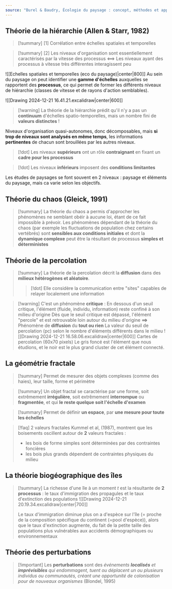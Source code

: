 ```yaml
---
source: "Burel & Baudry, Écologie du paysage : concept, méthodes et applications (2nde édition)"
---
```


## Théorie de la hiérarchie (Allen & Starr, 1982)

>[!summary] [1] Corrélation entre échelles spatiales et temporelles

>[!summary] [2] Les niveaux d'organisation sont essentiellement caractérisés par la vitesse des processus <==> Les niveaux ayant des processus à vitesse très différentes interagissent peu 

![[Echelles spatiales et temporelles (eco du paysage)|center|800]]
Au sein du paysage on peut identifier une **gamme d'échelles** auxquelles se rapportent des **processus**, ce qui permet de former les différents niveaux de hiérarchie (classes de vitesse et de rayons d'action semblables).

![[Drawing 2024-12-21 16.41.21.excalidraw|center|600]]
>[!warning] La théorie de la hiérarchie prédit qu'il n'y a pas un **continuum** d'échelles spatio-temporelles, mais un nombre fini de **valeurs distinctes** !

Niveaux d'organisation quasi-autonomes, donc décomposables, mais **si trop de niveaux sont analysés en même temps**, les informations **pertinentes** de chacun sont brouillées par les autres niveaux.

>[!dot] Les niveaux **supérieurs** ont un rôle **contraignant** en fixant un **cadre pour les processus**

>[!dot] Les niveaux **inférieurs** imposent des **conditions limitantes**

Les études de paysages se font souvent en 2 niveaux : paysage et éléments du paysage, mais ca varie selon les objectifs.

## Théorie du chaos (Gleick, 1991)

>[!summary] La théorie du chaos a permis d'approcher les phénomènes ne semblant obéir à aucune loi, étant de ce fait impossible à prévoir. Les phénomènes dépendant de la théorie du chaos (par exemple les fluctuations de population chez certains vertébrés) sont **sensibles aux conditions initiales** et dont la **dynamique complexe** peut être la résultant de processus **simples et déterministes** 

## Théorie de la percolation 

>[!summary] La théorie de la percolation décrit la **diffusion** dans des **milieux hétérogènes et aléatoire**.
>>[!dot] Elle considère la communication entre "sites" capables de relayer localement une information

>[!warning] C'est un phénomène **critique** :
>En dessous d'un seuil critique, l'élément (fluide, individu, information) reste confiné à son milieu d'origine
>Dès que le seuil critique est dépassé, l'élément "percole" et est retrouvable loin autour du milieu d'origine
>**==>** Phénomène de **diffusion** du **tout ou rien**
>La valeur du seuil de percolation (pc) selon le nombre d'éléments différents dans le milieu
>![[Drawing 2024-12-21 16.58.06.excalidraw|center|600]] Cartes de percolation (60x70 pixels)
>Le gris foncé est l'élément que nous étudions, et le noir est le plus grand cluster de cet élément connecté.


## La géométrie fractale 

>[!summary] Permet de mesurer des objets complexes (comme des haies), leur taille, forme et périmètre

>[!summary] Un objet fractal se caractérise par une forme, soit extrêmement **irrégulière**, soit extrêmement **interrompue** ou **fragmentée**, et qui **le reste quelque soit l'échelle d'examen**

>[!summary] Permet de définir **un espace**, par **une mesure pour toute les échelles**

> [!faq] 2 valeurs fractales
> Kummel et al, (1987), montrent que les boisements oscillent autour de **2** valeurs fractales : 
> - les bois de forme simples sont déterminées par des contraintes foncières
> - les bois plus grands dépendent de contraintes physiques du milieu


## La théorie biogéographique des îles

>[!summary] La richesse d'une île à un moment *t* est la résultante de **2 processus** : le taux d'immigration des propagules et le taux d'extinction des populations
>![[Drawing 2024-12-21 20.19.34.excalidraw|center|700]]
>
>Le taux d'immigration diminue plus on a d'espèce sur l'île (= proche de la composition spécifique du continent (=pool d'espèce)), alors que le taux d'extinction augmente, du fait de la petite taille des populations plus vulnérables aux accidents démographiques ou environnementaux

## Théorie des perturbations

>[!important] Les **perturbations** sont des *événements **localisés** et **imprévisibles** qui  endommagent, tuent ou déplacent un ou plusieurs individus ou communautés, créant une opportunité de colonisation pour de nouveaux organismes* (Blondel, 1995)

